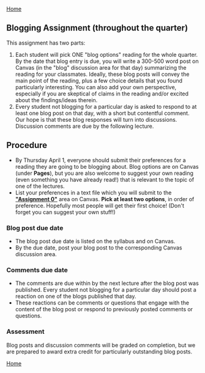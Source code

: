 [Home](index.md)

## Blogging Assignment (throughout the quarter)
This assignment has two parts:

1. Each student will pick ONE "blog options" reading for the whole quarter. By the date that blog entry is due, you will write a 300-500 word post on Canvas (in the "blog" discussion area for that day) summarizing the reading for your classmates. Ideally, these blog posts will convey the main point of the reading, plus a few choice details that you found particularly interesting. You can also add your own perspective, especially if you are skeptical of claims in the reading and/or excited about the findings/ideas therein.
1. Every student not blogging for a particular day is asked to respond to at least one blog post on that day, with a short but contentful comment. Our hope is that these blog responses will turn into discussions. Discussion comments are due by the following lecture.


## Procedure
* By Thursday April 1, everyone should submit their preferences for a reading they are going to be blogging about. Blog options are on Canvas (under **Pages**), but you are also welcome to suggest your own reading (even something you have already read!) that is relevant to the topic of one of the lectures.
* List your preferences in a text file which you will submit to the [**"Assignment 0"**](assign0.md) area on Canvas. **Pick at least two options**, in order of preference. Hopefully most people will get their first choice! (Don't forget you can suggest your own stuff!)
### Blog post due date
* The blog post due date is listed on the syllabus and on Canvas.
* By the due date, post your blog post to the corresponding Canvas discussion area.
### Comments due date
* The comments are due within by the next lecture after the blog post was published. Every student not blogging for a particular day should post a reaction on one of the blogs published that day.
* These reactions can be comments or questions that engage with the content of the blog post or respond to previously posted comments or questions.
### Assessment
Blog posts and discussion comments will be graded on completion, but we are prepared to award extra credit for particularly outstanding blog posts. 

[Home](index.md)

